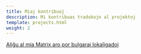```yaml
---
title: Miaj kontribuoj
description: Mi kontribuas tradukojn al projektoj
template: projects.html
weight: 2
---
```


[Aliĝu al mia Matrix aro por bulgaraj lokaĵigadoj](https://matrix.to/#/#bulgarian-localizations:mozilla.org)
